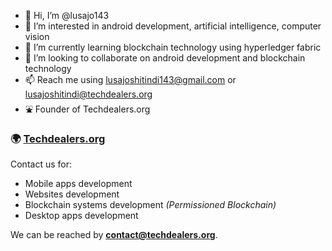 
- 👋 Hi, I’m @lusajo143
- 👀 I’m interested in android development, artificial intelligence, computer vision
- 🌱 I’m currently learning blockchain technology using hyperledger fabric
- 💞️ I’m looking to collaborate on android development and blockchain technology
- 📫 Reach me using lusajoshitindi143@gmail.com or lusajoshitindi@techdealers.org
- ⛲ Founder of Techdealers.org

### 🌍 [Techdealers.org](https://www.techdealers.org)
Contact us for:
  - Mobile apps development
  - Websites development
  - Blockchain systems development _(Permissioned Blockchain)_
  - Desktop apps development

We can be reached by **contact@techdealers.org**.
<!---
lusajo143/lusajo143 is a ✨ special ✨ repository because its `README.md` (this file) appears on your GitHub profile.
You can click the Preview link to take a look at your changes.
--->
